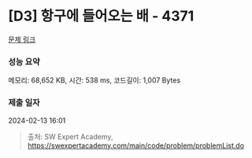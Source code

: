 # [D3] 항구에 들어오는 배 - 4371 

[문제 링크](https://swexpertacademy.com/main/code/problem/problemDetail.do?contestProbId=AWMedCxalW8DFAXd) 

### 성능 요약

메모리: 68,652 KB, 시간: 538 ms, 코드길이: 1,007 Bytes

### 제출 일자

2024-02-13 16:01



> 출처: SW Expert Academy, https://swexpertacademy.com/main/code/problem/problemList.do